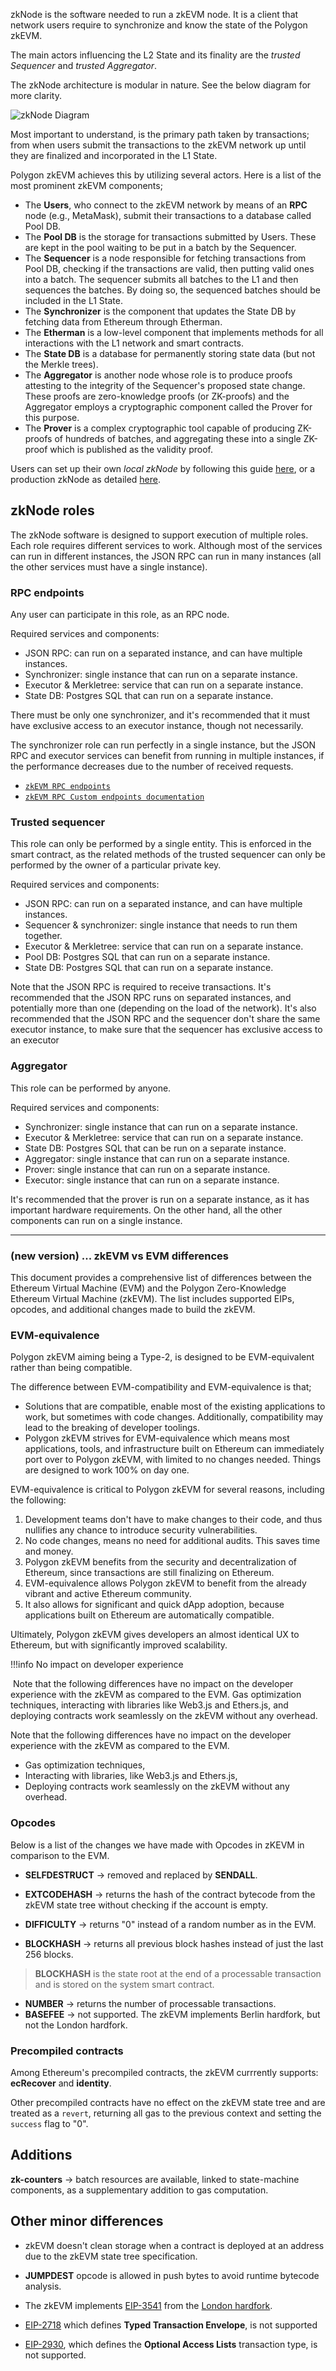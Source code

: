 zkNode is the software needed to run a zkEVM node. It is a client that network users require to synchronize and know the state of the Polygon zkEVM.

The main actors influencing the L2 State and its finality are the _trusted Sequencer_ and _trusted Aggregator_.

The zkNode architecture is modular in nature. See the below diagram for more clarity.

![zkNode Diagram](../../../img/zkEVM/fig3-zkNode-arch.png)

Most important to understand, is the primary path taken by transactions; from when users submit the transactions to the zkEVM network up until they are finalized and incorporated in the L1 State.

Polygon zkEVM achieves this by utilizing several actors. Here is a list of the most prominent zkEVM components;

- The **Users**, who connect to the zkEVM network by means of an **RPC** node (e.g., MetaMask), submit their transactions to a database called Pool DB.
- The **Pool DB** is the storage for transactions submitted by Users. These are kept in the pool waiting to be put in a batch by the Sequencer.
- The **Sequencer** is a node responsible for fetching transactions from Pool DB, checking if the transactions are valid, then putting valid ones into a batch. The sequencer submits all batches to the L1 and then sequences the batches. By doing so, the sequenced batches should be included in the L1 State.
- The **Synchronizer** is the component that updates the State DB by fetching data from Ethereum through Etherman.
- The **Etherman** is a low-level component that implements methods for all interactions with the L1 network and smart contracts.
- The **State DB** is a database for permanently storing state data (but not the Merkle trees).
- The **Aggregator** is another node whose role is to produce proofs attesting to the integrity of the Sequencer's proposed state change. These proofs are zero-knowledge proofs (or ZK-proofs) and the Aggregator employs a cryptographic component called the Prover for this purpose.
- The **Prover** is a complex cryptographic tool capable of producing ZK-proofs of hundreds of batches, and aggregating these into a single ZK-proof which is published as the validity proof.

Users can set up their own _local zkNode_ by following this guide [here](../../get-started/setup-nodes/local-node.md), or a production zkNode as detailed [here](../../get-started/setup-nodes/production-node.md).

## zkNode roles

The zkNode software is designed to support execution of multiple roles. Each role requires different services to work. Although most of the services can run in different instances, the JSON RPC can run in many instances (all the other services must have a single instance).

### RPC endpoints

Any user can participate in this role, as an RPC node.

Required services and components:

- JSON RPC: can run on a separated instance, and can have multiple instances.
- Synchronizer: single instance that can run on a separate instance.
- Executor & Merkletree: service that can run on a separate instance.
- State DB: Postgres SQL that can run on a separate instance.

There must be only one synchronizer, and it's recommended that it must have exclusive access to an executor instance, though not necessarily.

 The synchronizer role can run perfectly in a single instance, but the JSON RPC and executor services can benefit from running in multiple instances, if the performance decreases due to the number of received requests.

- [`zkEVM RPC endpoints`](https://github.com/0xPolygonHermez/zkevm-node/blob/develop/docs/json-rpc-endpoints.md)
- [`zkEVM RPC Custom endpoints documentation`](https://github.com/0xPolygonHermez/zkevm-node/blob/develop/docs/zkEVM-custom-endpoints.md)

### Trusted sequencer

This role can only be performed by a single entity. This is enforced in the smart contract, as the related methods of the trusted sequencer can only be performed by the owner of a particular private key.

Required services and components:

- JSON RPC: can run on a separated instance, and can have multiple instances.
- Sequencer & synchronizer: single instance that needs to run them together.
- Executor & Merkletree: service that can run on a separate instance.
- Pool DB: Postgres SQL that can run on a separate instance.
- State DB: Postgres SQL that can run on a separate instance.

Note that the JSON RPC is required to receive transactions. It's recommended that the JSON RPC runs on separated instances, and potentially more than one (depending on the load of the network). It's also recommended that the JSON RPC and the sequencer don't share the same executor instance, to make sure that the sequencer has exclusive access to an executor

### Aggregator

This role can be performed by anyone.

Required services and components:

- Synchronizer: single instance that can run on a separate instance.
- Executor & Merkletree: service that can run on a separate instance.
- State DB: Postgres SQL that can be run on a separate instance.
- Aggregator: single instance that can run on a separate instance.
- Prover: single instance that can run on a separate instance.
- Executor: single instance that can run on a separate instance.

It's recommended that the prover is run on a separate instance, as it has important hardware requirements. On the other hand, all the other components can run on a single instance.


******************* ***************************** 




### (new version) ... zkEVM vs EVM differences

This document provides a comprehensive list of differences between the Ethereum Virtual Machine (EVM) and the Polygon Zero-Knowledge Ethereum Virtual Machine (zkEVM). The list includes supported EIPs, opcodes, and additional changes made to build the zkEVM.



### EVM-equivalence

Polygon zkEVM aiming being a Type-2, is designed to be EVM-equivalent rather than being compatible.

The difference between EVM-compatibility and EVM-equivalence is that;

- Solutions that are compatible, enable most of the existing applications to work, but sometimes with code changes. Additionally, compatibility may lead to the breaking of developer toolings.
- Polygon zkEVM strives for EVM-equivalence which means most applications, tools, and infrastructure built on Ethereum can immediately port over to Polygon zkEVM, with limited to no changes needed. Things are designed to work 100% on day one. 

EVM-equivalence is critical to Polygon zkEVM for several reasons, including the following:

1. Development teams don't have to make changes to their code, and thus nullifies any chance to introduce security vulnerabilities.
2. No code changes, means no need for additional audits. This saves time and money. 
3. Polygon zkEVM benefits from the security and decentralization of Ethereum, since transactions are still finalizing on Ethereum.
4. EVM-equivalence allows Polygon zkEVM to benefit from the already vibrant and active Ethereum community.
5. It also allows for significant and quick dApp adoption, because applications built on Ethereum are automatically compatible.

Ultimately, Polygon zkEVM gives developers an almost identical UX to Ethereum, but with significantly improved scalability.



!!!info
    No impact on developer experience

​    Note that the following differences have no impact on the developer experience with the zkEVM as compared to the EVM. Gas optimization techniques, interacting with libraries like Web3.js and Ethers.js, and deploying contracts work seamlessly on the zkEVM without any overhead.



Note that the following differences have no impact on the developer experience with the zkEVM as compared to the EVM. 

- Gas optimization techniques, 
- Interacting with libraries, like Web3.js and Ethers.js, 
- Deploying contracts work seamlessly on the zkEVM without any overhead.



### Opcodes

Below is a list of the changes we have made with Opcodes in zKEVM in comparison to the EVM.

- **SELFDESTRUCT** &rarr; removed and replaced by **SENDALL**.

- **EXTCODEHASH** &rarr; returns the hash of the contract bytecode from the zkEVM state tree without checking if the account is empty.

- **DIFFICULTY** &rarr;  returns "0" instead of a random number as in the EVM.

- **BLOCKHASH** &rarr; returns all previous block hashes instead of just the last 256 blocks.

> **BLOCKHASH** is the state root at the end of a processable transaction and is stored on the system smart contract.

- **NUMBER** &rarr; returns the number of processable transactions.
- **BASEFEE** &rarr; not supported. The zkEVM implements Berlin hardfork, but not the London hardfork.



### Precompiled contracts

Among Ethereum's precompiled contracts, the zkEVM currrently supports: **ecRecover** and **identity**.

Other precompiled contracts have no effect on the zkEVM state tree and are treated as a `revert`, returning all gas to the previous context and setting the `success` flag to "0".



## Additions

**zk-counters** &rarr; batch resources are available, linked to state-machine components, as a supplementary addition to gas computation.



## Other minor differences

- zkEVM doesn't clean storage when a contract is deployed at an address due to the zkEVM state tree specification.

- **JUMPDEST** opcode is allowed in push bytes to avoid runtime bytecode analysis.

- The zkEVM implements [EIP-3541](https://eips.ethereum.org/EIPS/eip-3541) from the [London hardfork](https://ethereum.org/en/history/#london).

- [EIP-2718](https://eips.ethereum.org/EIPS/eip-2718) which defines **Typed Transaction Envelope**, is not supported
- [EIP-2930](https://eips.ethereum.org/EIPS/eip-2930), which defines the **Optional Access Lists** transaction type, is not supported.




